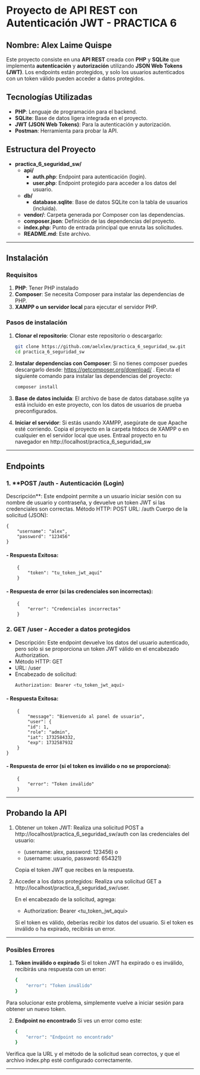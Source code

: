 # Proyecto de API REST con Autenticación JWT - PRACTICA 6
## Nombre: Alex Laime Quispe

Este proyecto consiste en una **API REST** creada con **PHP** y **SQLite** que implementa **autenticación** y **autorización** utilizando **JSON Web Tokens (JWT)**. Los endpoints están protegidos, y solo los usuarios autenticados con un token válido pueden acceder a datos protegidos.

## Tecnologías Utilizadas

- **PHP**: Lenguaje de programación para el backend.
- **SQLite**: Base de datos ligera integrada en el proyecto.
- **JWT (JSON Web Tokens)**: Para la autenticación y autorización.
- **Postman**: Herramienta para probar la API.

## Estructura del Proyecto

- **practica_6_seguridad_sw/**
  - **api/**
    - **auth.php**: Endpoint para autenticación (login).
    - **user.php**: Endpoint protegido para acceder a los datos del usuario.
  - **db/**
    - **database.sqlite**: Base de datos SQLite con la tabla de usuarios (incluida).
  - **vendor/**: Carpeta generada por Composer con las dependencias.
  - **composer.json**: Definición de las dependencias del proyecto.
  - **index.php**: Punto de entrada principal que enruta las solicitudes.
  - **README.md**: Este archivo.


---

## Instalación

### Requisitos

1. **PHP**: Tener PHP instalado
2. **Composer**: Se necesita Composer para instalar las dependencias de PHP.
3. **XAMPP o un servidor local** para ejecutar el servidor PHP.

### Pasos de instalación

1. **Clonar el repositorio**:
   Clonar este repositorio o descargarlo:
   ```bash
   git clone https://github.com/aelxlex/practica_6_seguridad_sw.git
   cd practica_6_seguridad_sw
2. **Instalar dependencias con Composer**: Si no tienes composer puedes descargarlo desde: https://getcomposer.org/download/ . Ejecuta el siguiente comando para instalar las dependencias del proyecto: 
    ```bash
    composer install
3. **Base de datos incluida**: El archivo de base de datos database.sqlite ya está incluido en este proyecto, con los datos de usuarios de prueba preconfigurados.

4. **Iniciar el servidor**:
Si estás usando XAMPP, asegúrate de que Apache esté corriendo.
Copia el proyecto en la carpeta htdocs de XAMPP o en cualquier en el servidor local que uses.
Entraal proyecto en tu navegador en http://localhost/practica_6_seguridad_sw

---
## Endpoints
### 1. **POST /auth - Autenticación (Login)
Descripción**: Este endpoint permite a un usuario iniciar sesión con su nombre de usuario y contraseña, y devuelve un token JWT si las credenciales son correctas.
Método HTTP: POST
URL: /auth
Cuerpo de la solicitud (JSON):
    

    {
        "username": "alex",
        "password": "123456"
    }

#### - Respuesta Exitosa:  
        {
            "token": "tu_token_jwt_aquí"
        }

#### - Respuesta de error (si las credenciales son incorrectas):  
        {
            "error": "Credenciales incorrectas"
        }
 
### 2. GET /user - Acceder a datos protegidos
- Descripción: Este endpoint devuelve los datos del usuario autenticado, pero solo si se proporciona un token JWT válido en el encabezado Authorization.
- Método HTTP: GET
- URL: /user
- Encabezado de solicitud:
    ```bash
    Authorization: Bearer <tu_token_jwt_aquí>
#### - Respuesta Exitosa:  
        {
            "message": "Bienvenido al panel de usuario",
            "user": {
            "id": 1,
            "role": "admin",
            "iat": 1732584332,
            "exp": 1732587932
        }
    }


#### - Respuesta de error (si el token es inválido o no se proporciona):  
        {
            "error": "Token inválido"
        }

---
## Probando la API

1. Obtener un token JWT:
Realiza una solicitud POST a http://localhost/practica_6_seguridad_sw/auth con las credenciales del usuario:
    - (username: alex, password: 123456) o
    - (username: usuario, password: 654321)

    Copia el token JWT que recibes en la respuesta.
2. Acceder a los datos protegidos:
Realiza una solicitud GET a http://localhost/practica_6_seguridad_sw/user.

    En el encabezado de la solicitud, agrega:

    - Authorization: Bearer <tu_token_jwt_aquí>

    Si el token es válido, deberías recibir los datos del usuario. Si el token es inválido o ha expirado, recibirás un error.

---
### Posibles Errores
1. **Token inválido o expirado**
Si el token JWT ha expirado o es inválido, recibirás una respuesta con un error:

    ```bash
    {
        "error": "Token inválido"
    }
Para solucionar este problema, simplemente vuelve a iniciar sesión para obtener un nuevo token.

2. **Endpoint no encontrado**
Si ves un error como este:
    ```bash
    {
        "error": "Endpoint no encontrado"
    }
Verifica que la URL y el método de la solicitud sean correctos, y que el archivo index.php esté configurado correctamente.

----
